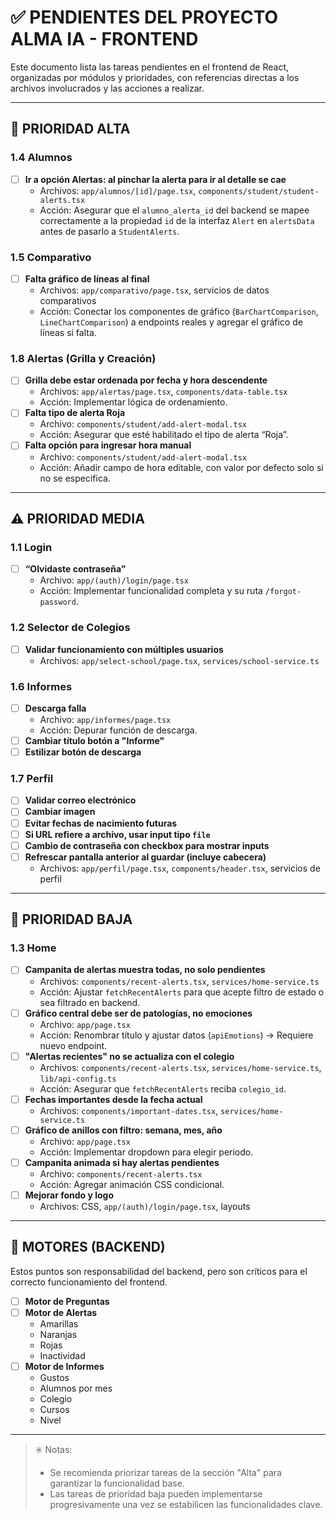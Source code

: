 # ✅ PENDIENTES DEL PROYECTO ALMA IA - FRONTEND

Este documento lista las tareas pendientes en el frontend de React, organizadas por módulos y prioridades, con referencias directas a los archivos involucrados y las acciones a realizar.

---

## 🔺 PRIORIDAD ALTA

### 1.4 Alumnos
- [ ] **Ir a opción Alertas: al pinchar la alerta para ir al detalle se cae**
  - Archivos: `app/alumnos/[id]/page.tsx`, `components/student/student-alerts.tsx`
  - Acción: Asegurar que el `alumno_alerta_id` del backend se mapee correctamente a la propiedad `id` de la interfaz `Alert` en `alertsData` antes de pasarlo a `StudentAlerts`.

### 1.5 Comparativo
- [ ] **Falta gráfico de líneas al final**
  - Archivos: `app/comparativo/page.tsx`, servicios de datos comparativos
  - Acción: Conectar los componentes de gráfico (`BarChartComparison`, `LineChartComparison`) a endpoints reales y agregar el gráfico de líneas si falta.

### 1.8 Alertas (Grilla y Creación)
- [ ] **Grilla debe estar ordenada por fecha y hora descendente**
  - Archivos: `app/alertas/page.tsx`, `components/data-table.tsx`
  - Acción: Implementar lógica de ordenamiento.
- [ ] **Falta tipo de alerta Roja**
  - Archivo: `components/student/add-alert-modal.tsx`
  - Acción: Asegurar que esté habilitado el tipo de alerta “Roja”.
- [ ] **Falta opción para ingresar hora manual**
  - Archivo: `components/student/add-alert-modal.tsx`
  - Acción: Añadir campo de hora editable, con valor por defecto solo si no se especifica.

---

## ⚠️ PRIORIDAD MEDIA

### 1.1 Login
- [ ] **“Olvidaste contraseña”**
  - Archivo: `app/(auth)/login/page.tsx`
  - Acción: Implementar funcionalidad completa y su ruta `/forgot-password`.

### 1.2 Selector de Colegios
- [ ] **Validar funcionamiento con múltiples usuarios**
  - Archivos: `app/select-school/page.tsx`, `services/school-service.ts`

### 1.6 Informes
- [ ] **Descarga falla**
  - Archivo: `app/informes/page.tsx`
  - Acción: Depurar función de descarga.
- [ ] **Cambiar título botón a "Informe"**
- [ ] **Estilizar botón de descarga**

### 1.7 Perfil
- [ ] **Validar correo electrónico**
- [ ] **Cambiar imagen**
- [ ] **Evitar fechas de nacimiento futuras**
- [ ] **Si URL refiere a archivo, usar input tipo `file`**
- [ ] **Cambio de contraseña con checkbox para mostrar inputs**
- [ ] **Refrescar pantalla anterior al guardar (incluye cabecera)**
  - Archivos: `app/perfil/page.tsx`, `components/header.tsx`, servicios de perfil

---

## 🔻 PRIORIDAD BAJA

### 1.3 Home
- [ ] **Campanita de alertas muestra todas, no solo pendientes**
  - Archivos: `components/recent-alerts.tsx`, `services/home-service.ts`
  - Acción: Ajustar `fetchRecentAlerts` para que acepte filtro de estado o sea filtrado en backend.
- [ ] **Gráfico central debe ser de patologías, no emociones**
  - Archivo: `app/page.tsx`
  - Acción: Renombrar título y ajustar datos (`apiEmotions`) → Requiere nuevo endpoint.
- [ ] **"Alertas recientes" no se actualiza con el colegio**
  - Archivos: `components/recent-alerts.tsx`, `services/home-service.ts`, `lib/api-config.ts`
  - Acción: Asegurar que `fetchRecentAlerts` reciba `colegio_id`.
- [ ] **Fechas importantes desde la fecha actual**
  - Archivos: `components/important-dates.tsx`, `services/home-service.ts`
- [ ] **Gráfico de anillos con filtro: semana, mes, año**
  - Archivo: `app/page.tsx`
  - Acción: Implementar dropdown para elegir periodo.
- [ ] **Campanita animada si hay alertas pendientes**
  - Archivo: `components/recent-alerts.tsx`
  - Acción: Agregar animación CSS condicional.
- [ ] **Mejorar fondo y logo**
  - Archivos: CSS, `app/(auth)/login/page.tsx`, layouts

---

## 🔧 MOTORES (BACKEND)

Estos puntos son responsabilidad del backend, pero son críticos para el correcto funcionamiento del frontend.

- [ ] **Motor de Preguntas**
- [ ] **Motor de Alertas**
  - Amarillas
  - Naranjas
  - Rojas
  - Inactividad
- [ ] **Motor de Informes**
  - Gustos
  - Alumnos por mes
  - Colegio
  - Cursos
  - Nivel

---

> ✳️ Notas:
> - Se recomienda priorizar tareas de la sección "Alta" para garantizar la funcionalidad base.
> - Las tareas de prioridad baja pueden implementarse progresivamente una vez se estabilicen las funcionalidades clave.
